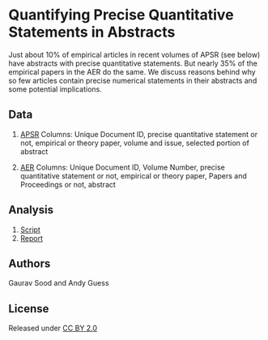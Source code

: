 Quantifying Precise Quantitative Statements in Abstracts
=========================================================

Just about 10% of empirical articles in recent volumes of APSR (see below) have abstracts with precise quantitative statements. But nearly 35% of the empirical papers in the AER do the same. We discuss reasons behind why so few articles contain precise numerical statements in their abstracts and some potential implications. 

Data
-----------
1. [APSR](data/apsr.csv)
Columns: Unique Document ID, precise quantitative statement or not, empirical or theory paper, volume and issue, selected portion of abstract

2. [AER](data/aer.csv) 
Columns: Unique Document ID, Volume Number, precise quantitative statement or not, empirical or theory paper, Papers and Proceedings or not, abstract

Analysis
------------
1. [Script](quant.R)
2. [Report](ms/quant.pdf)

Authors
----------
Gaurav Sood and Andy Guess

License
------------
Released under [CC BY 2.0](https://creativecommons.org/licenses/by/2.0/)


